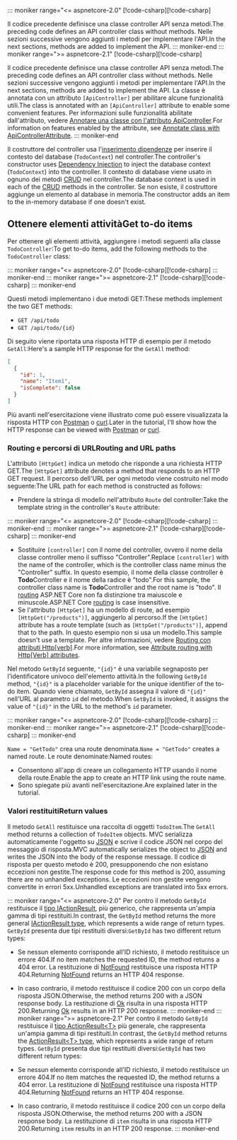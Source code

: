 ::: moniker range="<= aspnetcore-2.0"
<span data-ttu-id="3d588-101">[!code-csharp[](../../tutorials/first-web-api/samples/2.0/TodoApi/Controllers/TodoController2.cs?name=snippet_todo1)]</span><span class="sxs-lookup"><span data-stu-id="3d588-101">[!code-csharp[](../../tutorials/first-web-api/samples/2.0/TodoApi/Controllers/TodoController2.cs?name=snippet_todo1)]</span></span>

<span data-ttu-id="3d588-102">Il codice precedente definisce una classe controller API senza metodi.</span><span class="sxs-lookup"><span data-stu-id="3d588-102">The preceding code defines an API controller class without methods.</span></span> <span data-ttu-id="3d588-103">Nelle sezioni successive vengono aggiunti i metodi per implementare l'API.</span><span class="sxs-lookup"><span data-stu-id="3d588-103">In the next sections, methods are added to implement the API.</span></span>
::: moniker-end
::: moniker range=">= aspnetcore-2.1"
<span data-ttu-id="3d588-104">[!code-csharp[](../../tutorials/first-web-api/samples/2.1/TodoApi/Controllers/TodoController2.cs?name=snippet_todo1)]</span><span class="sxs-lookup"><span data-stu-id="3d588-104">[!code-csharp[](../../tutorials/first-web-api/samples/2.1/TodoApi/Controllers/TodoController2.cs?name=snippet_todo1)]</span></span>

<span data-ttu-id="3d588-105">Il codice precedente definisce una classe controller API senza metodi.</span><span class="sxs-lookup"><span data-stu-id="3d588-105">The preceding code defines an API controller class without methods.</span></span> <span data-ttu-id="3d588-106">Nelle sezioni successive vengono aggiunti i metodi per implementare l'API.</span><span class="sxs-lookup"><span data-stu-id="3d588-106">In the next sections, methods are added to implement the API.</span></span> <span data-ttu-id="3d588-107">La classe è annotata con un attributo `[ApiController]` per abilitare alcune funzionalità utili.</span><span class="sxs-lookup"><span data-stu-id="3d588-107">The class is annotated with an `[ApiController]` attribute to enable some convenient features.</span></span> <span data-ttu-id="3d588-108">Per informazioni sulle funzionalità abilitate dall'attributo, vedere [Annotare una classe con l'attributo ApiController](xref:web-api/index#annotate-class-with-apicontrollerattribute).</span><span class="sxs-lookup"><span data-stu-id="3d588-108">For information on features enabled by the attribute, see [Annotate class with ApiControllerAttribute](xref:web-api/index#annotate-class-with-apicontrollerattribute).</span></span>
::: moniker-end

<span data-ttu-id="3d588-109">Il costruttore del controller usa l'[inserimento dipendenze](xref:fundamentals/dependency-injection) per inserire il contesto del database (`TodoContext`) nel controller.</span><span class="sxs-lookup"><span data-stu-id="3d588-109">The controller's constructor uses [Dependency Injection](xref:fundamentals/dependency-injection) to inject the database context (`TodoContext`) into the controller.</span></span> <span data-ttu-id="3d588-110">Il contesto di database viene usato in ognuno dei metodi [CRUD](https://wikipedia.org/wiki/Create,_read,_update_and_delete) nel controller.</span><span class="sxs-lookup"><span data-stu-id="3d588-110">The database context is used in each of the [CRUD](https://wikipedia.org/wiki/Create,_read,_update_and_delete) methods in the controller.</span></span> <span data-ttu-id="3d588-111">Se non esiste, il costruttore aggiunge un elemento al database in memoria.</span><span class="sxs-lookup"><span data-stu-id="3d588-111">The constructor adds an item to the in-memory database if one doesn't exist.</span></span>

## <a name="get-to-do-items"></a><span data-ttu-id="3d588-112">Ottenere elementi attività</span><span class="sxs-lookup"><span data-stu-id="3d588-112">Get to-do items</span></span>

<span data-ttu-id="3d588-113">Per ottenere gli elementi attività, aggiungere i metodi seguenti alla classe `TodoController`:</span><span class="sxs-lookup"><span data-stu-id="3d588-113">To get to-do items, add the following methods to the `TodoController` class:</span></span>

::: moniker range="<= aspnetcore-2.0"
<span data-ttu-id="3d588-114">[!code-csharp[](../../tutorials/first-web-api/samples/2.0/TodoApi/Controllers/TodoController.cs?name=snippet_GetAll)]</span><span class="sxs-lookup"><span data-stu-id="3d588-114">[!code-csharp[](../../tutorials/first-web-api/samples/2.0/TodoApi/Controllers/TodoController.cs?name=snippet_GetAll)]</span></span>
::: moniker-end
::: moniker range=">= aspnetcore-2.1"
<span data-ttu-id="3d588-115">[!code-csharp[](../../tutorials/first-web-api/samples/2.1/TodoApi/Controllers/TodoController.cs?name=snippet_GetAll)]</span><span class="sxs-lookup"><span data-stu-id="3d588-115">[!code-csharp[](../../tutorials/first-web-api/samples/2.1/TodoApi/Controllers/TodoController.cs?name=snippet_GetAll)]</span></span>
::: moniker-end

<span data-ttu-id="3d588-116">Questi metodi implementano i due metodi GET:</span><span class="sxs-lookup"><span data-stu-id="3d588-116">These methods implement the two GET methods:</span></span>

* `GET /api/todo`
* `GET /api/todo/{id}`

<span data-ttu-id="3d588-117">Di seguito viene riportata una risposta HTTP di esempio per il metodo `GetAll`:</span><span class="sxs-lookup"><span data-stu-id="3d588-117">Here's a sample HTTP response for the `GetAll` method:</span></span>

```json
[
  {
    "id": 1,
    "name": "Item1",
    "isComplete": false
  }
]
```

<span data-ttu-id="3d588-118">Più avanti nell'esercitazione viene illustrato come può essere visualizzata la risposta HTTP con [Postman](https://www.getpostman.com/) o [curl](https://developer.apple.com/legacy/library/documentation/Darwin/Reference/ManPages/man1/curl.1.html).</span><span class="sxs-lookup"><span data-stu-id="3d588-118">Later in the tutorial, I'll show how the HTTP response can be viewed with [Postman](https://www.getpostman.com/) or [curl](https://developer.apple.com/legacy/library/documentation/Darwin/Reference/ManPages/man1/curl.1.html).</span></span>

### <a name="routing-and-url-paths"></a><span data-ttu-id="3d588-119">Routing e percorsi di URL</span><span class="sxs-lookup"><span data-stu-id="3d588-119">Routing and URL paths</span></span>

<span data-ttu-id="3d588-120">L'attributo `[HttpGet]` indica un metodo che risponde a una richiesta HTTP GET.</span><span class="sxs-lookup"><span data-stu-id="3d588-120">The `[HttpGet]` attribute denotes a method that responds to an HTTP GET request.</span></span> <span data-ttu-id="3d588-121">Il percorso dell'URL per ogni metodo viene costruito nel modo seguente:</span><span class="sxs-lookup"><span data-stu-id="3d588-121">The URL path for each method is constructed as follows:</span></span>

* <span data-ttu-id="3d588-122">Prendere la stringa di modello nell'attributo `Route` del controller:</span><span class="sxs-lookup"><span data-stu-id="3d588-122">Take the template string in the controller's `Route` attribute:</span></span>

::: moniker range="<= aspnetcore-2.0"
<span data-ttu-id="3d588-123">[!code-csharp[](../../tutorials/first-web-api/samples/2.0/TodoApi/Controllers/TodoController.cs?name=TodoController&highlight=3)]</span><span class="sxs-lookup"><span data-stu-id="3d588-123">[!code-csharp[](../../tutorials/first-web-api/samples/2.0/TodoApi/Controllers/TodoController.cs?name=TodoController&highlight=3)]</span></span>
::: moniker-end
::: moniker range=">= aspnetcore-2.1"
<span data-ttu-id="3d588-124">[!code-csharp[](../../tutorials/first-web-api/samples/2.1/TodoApi/Controllers/TodoController.cs?name=TodoController&highlight=3)]</span><span class="sxs-lookup"><span data-stu-id="3d588-124">[!code-csharp[](../../tutorials/first-web-api/samples/2.1/TodoApi/Controllers/TodoController.cs?name=TodoController&highlight=3)]</span></span>
::: moniker-end

* <span data-ttu-id="3d588-125">Sostituire `[controller]` con il nome del controller, ovvero il nome della classe controller meno il suffisso "Controller".</span><span class="sxs-lookup"><span data-stu-id="3d588-125">Replace `[controller]` with the name of the controller, which is the controller class name minus the "Controller" suffix.</span></span> <span data-ttu-id="3d588-126">In questo esempio, il nome della classe controller è **Todo**Controller e il nome della radice è "todo".</span><span class="sxs-lookup"><span data-stu-id="3d588-126">For this sample, the controller class name is **Todo**Controller and the root name is "todo".</span></span> <span data-ttu-id="3d588-127">Il [routing](xref:mvc/controllers/routing) ASP.NET Core non fa distinzione tra maiuscole e minuscole.</span><span class="sxs-lookup"><span data-stu-id="3d588-127">ASP.NET Core [routing](xref:mvc/controllers/routing) is case insensitive.</span></span>
* <span data-ttu-id="3d588-128">Se l'attributo `[HttpGet]` ha un modello di route, ad esempio `[HttpGet("/products")]`, aggiungerlo al percorso.</span><span class="sxs-lookup"><span data-stu-id="3d588-128">If the `[HttpGet]` attribute has a route template (such as `[HttpGet("/products")]`, append that to the path.</span></span> <span data-ttu-id="3d588-129">In questo esempio non si usa un modello.</span><span class="sxs-lookup"><span data-stu-id="3d588-129">This sample doesn't use a template.</span></span> <span data-ttu-id="3d588-130">Per altre informazioni, vedere [Routing con attributi Http[verb]](xref:mvc/controllers/routing#attribute-routing-with-httpverb-attributes).</span><span class="sxs-lookup"><span data-stu-id="3d588-130">For more information, see [Attribute routing with Http[Verb] attributes](xref:mvc/controllers/routing#attribute-routing-with-httpverb-attributes).</span></span>

<span data-ttu-id="3d588-131">Nel metodo `GetById` seguente, `"{id}"` è una variabile segnaposto per l'identificatore univoco dell'elemento attività.</span><span class="sxs-lookup"><span data-stu-id="3d588-131">In the following `GetById` method, `"{id}"` is a placeholder variable for the unique identifier of the to-do item.</span></span> <span data-ttu-id="3d588-132">Quando viene chiamato, `GetById` assegna il valore di `"{id}"` nell'URL al parametro `id` del metodo.</span><span class="sxs-lookup"><span data-stu-id="3d588-132">When `GetById` is invoked, it assigns the value of `"{id}"` in the URL to the method's `id` parameter.</span></span>

::: moniker range="<= aspnetcore-2.0"
<span data-ttu-id="3d588-133">[!code-csharp[](../../tutorials/first-web-api/samples/2.0/TodoApi/Controllers/TodoController.cs?name=snippet_GetByID&highlight=1-2)]</span><span class="sxs-lookup"><span data-stu-id="3d588-133">[!code-csharp[](../../tutorials/first-web-api/samples/2.0/TodoApi/Controllers/TodoController.cs?name=snippet_GetByID&highlight=1-2)]</span></span>
::: moniker-end
::: moniker range=">= aspnetcore-2.1"
<span data-ttu-id="3d588-134">[!code-csharp[](../../tutorials/first-web-api/samples/2.1/TodoApi/Controllers/TodoController.cs?name=snippet_GetByID&highlight=1-2)]</span><span class="sxs-lookup"><span data-stu-id="3d588-134">[!code-csharp[](../../tutorials/first-web-api/samples/2.1/TodoApi/Controllers/TodoController.cs?name=snippet_GetByID&highlight=1-2)]</span></span>
::: moniker-end

<span data-ttu-id="3d588-135">`Name = "GetTodo"` crea una route denominata.</span><span class="sxs-lookup"><span data-stu-id="3d588-135">`Name = "GetTodo"` creates a named route.</span></span> <span data-ttu-id="3d588-136">Le route denominate:</span><span class="sxs-lookup"><span data-stu-id="3d588-136">Named routes:</span></span>

* <span data-ttu-id="3d588-137">Consentono all'app di creare un collegamento HTTP usando il nome della route.</span><span class="sxs-lookup"><span data-stu-id="3d588-137">Enable the app to create an HTTP link using the route name.</span></span>
* <span data-ttu-id="3d588-138">Sono spiegate più avanti nell'esercitazione.</span><span class="sxs-lookup"><span data-stu-id="3d588-138">Are explained later in the tutorial.</span></span>

### <a name="return-values"></a><span data-ttu-id="3d588-139">Valori restituiti</span><span class="sxs-lookup"><span data-stu-id="3d588-139">Return values</span></span>

<span data-ttu-id="3d588-140">Il metodo `GetAll` restituisce una raccolta di oggetti `TodoItem`.</span><span class="sxs-lookup"><span data-stu-id="3d588-140">The `GetAll` method returns a collection of `TodoItem` objects.</span></span> <span data-ttu-id="3d588-141">MVC serializza automaticamente l'oggetto su [JSON](https://www.json.org/) e scrive il codice JSON nel corpo del messaggio di risposta.</span><span class="sxs-lookup"><span data-stu-id="3d588-141">MVC automatically serializes the object to [JSON](https://www.json.org/) and writes the JSON into the body of the response message.</span></span> <span data-ttu-id="3d588-142">Il codice di risposta per questo metodo è 200, presupponendo che non esistano eccezioni non gestite.</span><span class="sxs-lookup"><span data-stu-id="3d588-142">The response code for this method is 200, assuming there are no unhandled exceptions.</span></span> <span data-ttu-id="3d588-143">Le eccezioni non gestite vengono convertite in errori 5xx.</span><span class="sxs-lookup"><span data-stu-id="3d588-143">Unhandled exceptions are translated into 5xx errors.</span></span>

::: moniker range="<= aspnetcore-2.0"
<span data-ttu-id="3d588-144">Per contro il metodo `GetById` restituisce il [tipo IActionResult](xref:web-api/action-return-types#iactionresult-type), più generico, che rappresenta un'ampia gamma di tipi restituiti.</span><span class="sxs-lookup"><span data-stu-id="3d588-144">In contrast, the `GetById` method returns the more general [IActionResult type](xref:web-api/action-return-types#iactionresult-type), which represents a wide range of return types.</span></span> <span data-ttu-id="3d588-145">`GetById` presenta due tipi restituiti diversi:</span><span class="sxs-lookup"><span data-stu-id="3d588-145">`GetById` has two different return types:</span></span>

* <span data-ttu-id="3d588-146">Se nessun elemento corrisponde all'ID richiesto, il metodo restituisce un errore 404.</span><span class="sxs-lookup"><span data-stu-id="3d588-146">If no item matches the requested ID, the method returns a 404 error.</span></span> <span data-ttu-id="3d588-147">La restituzione di [NotFound](/dotnet/api/microsoft.aspnetcore.mvc.controllerbase.notfound) restituisce una risposta HTTP 404.</span><span class="sxs-lookup"><span data-stu-id="3d588-147">Returning [NotFound](/dotnet/api/microsoft.aspnetcore.mvc.controllerbase.notfound) returns an HTTP 404 response.</span></span>
* <span data-ttu-id="3d588-148">In caso contrario, il metodo restituisce il codice 200 con un corpo della risposta JSON.</span><span class="sxs-lookup"><span data-stu-id="3d588-148">Otherwise, the method returns 200 with a JSON response body.</span></span> <span data-ttu-id="3d588-149">La restituzione di [Ok](/dotnet/api/microsoft.aspnetcore.mvc.controllerbase.ok) risulta in una risposta HTTP 200.</span><span class="sxs-lookup"><span data-stu-id="3d588-149">Returning [Ok](/dotnet/api/microsoft.aspnetcore.mvc.controllerbase.ok) results in an HTTP 200 response.</span></span>
::: moniker-end
::: moniker range=">= aspnetcore-2.1"
<span data-ttu-id="3d588-150">Per contro il metodo `GetById` restituisce il [tipo ActionResult\<T>](xref:web-api/action-return-types#actionresultt-type) più generale, che rappresenta un'ampia gamma di tipi restituiti.</span><span class="sxs-lookup"><span data-stu-id="3d588-150">In contrast, the `GetById` method returns the [ActionResult\<T> type](xref:web-api/action-return-types#actionresultt-type), which represents a wide range of return types.</span></span> <span data-ttu-id="3d588-151">`GetById` presenta due tipi restituiti diversi:</span><span class="sxs-lookup"><span data-stu-id="3d588-151">`GetById` has two different return types:</span></span>

* <span data-ttu-id="3d588-152">Se nessun elemento corrisponde all'ID richiesto, il metodo restituisce un errore 404.</span><span class="sxs-lookup"><span data-stu-id="3d588-152">If no item matches the requested ID, the method returns a 404 error.</span></span> <span data-ttu-id="3d588-153">La restituzione di [NotFound](/dotnet/api/microsoft.aspnetcore.mvc.controllerbase.notfound) restituisce una risposta HTTP 404.</span><span class="sxs-lookup"><span data-stu-id="3d588-153">Returning [NotFound](/dotnet/api/microsoft.aspnetcore.mvc.controllerbase.notfound) returns an HTTP 404 response.</span></span>
* <span data-ttu-id="3d588-154">In caso contrario, il metodo restituisce il codice 200 con un corpo della risposta JSON.</span><span class="sxs-lookup"><span data-stu-id="3d588-154">Otherwise, the method returns 200 with a JSON response body.</span></span> <span data-ttu-id="3d588-155">La restituzione di `item` risulta in una risposta HTTP 200.</span><span class="sxs-lookup"><span data-stu-id="3d588-155">Returning `item` results in an HTTP 200 response.</span></span>
::: moniker-end
